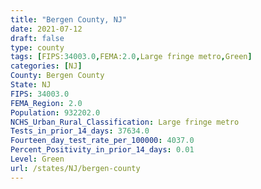 ```yaml
---
title: "Bergen County, NJ"
date: 2021-07-12
draft: false
type: county
tags: [FIPS:34003.0,FEMA:2.0,Large fringe metro,Green]
categories: [NJ]
County: Bergen County
State: NJ
FIPS: 34003.0
FEMA_Region: 2.0
Population: 932202.0
NCHS_Urban_Rural_Classification: Large fringe metro
Tests_in_prior_14_days: 37634.0
Fourteen_day_test_rate_per_100000: 4037.0
Percent_Positivity_in_prior_14_days: 0.01
Level: Green
url: /states/NJ/bergen-county
---
```



